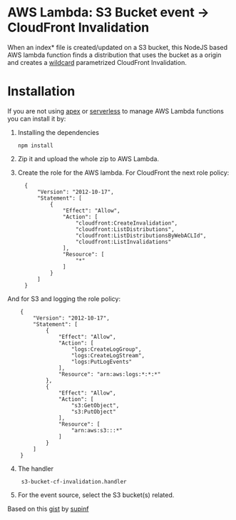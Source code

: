 # AWS Lambda: S3 Bucket event -> CloudFront Invalidation 

When an index* file is created/updated on a S3 bucket, this NodeJS based AWS lambda function finds a distribution that uses the bucket as a origin and creates a [wildcard](https://aws.amazon.com/about-aws/whats-new/2015/05/amazon-cloudfront-makes-it-easier-to-invalidate-multiple-objects/) parametrized CloudFront Invalidation.

Installation
=======================

If you are not using [apex](http://apex.run/) or [serverless](http://www.serverless.com/) to manage AWS Lambda functions you can install it by:

1. Installing the dependencies

       npm install
       
2. Zip it and upload the whole zip to AWS Lambda.


3. Create the role for the AWS lambda. For CloudFront the next role policy:
 
         {
             "Version": "2012-10-17",
             "Statement": [
                 {
                     "Effect": "Allow",
                     "Action": [
                         "cloudfront:CreateInvalidation",
                         "cloudfront:ListDistributions",
                         "cloudfront:ListDistributionsByWebACLId",
                         "cloudfront:ListInvalidations"
                     ],
                     "Resource": [
                         "*"
                     ]
                 }
             ]
         }
 
 And for S3 and logging the role policy:
 
        {
            "Version": "2012-10-17",
            "Statement": [
                {
                    "Effect": "Allow",
                    "Action": [
                        "logs:CreateLogGroup",
                        "logs:CreateLogStream",
                        "logs:PutLogEvents"
                    ],
                    "Resource": "arn:aws:logs:*:*:*"
                },
                {
                    "Effect": "Allow",
                    "Action": [
                        "s3:GetObject",
                        "s3:PutObject"
                    ],
                    "Resource": [
                        "arn:aws:s3:::*"
                    ]
                }
            ]
        }


4. The handler

        s3-bucket-cf-invalidation.handler


5. For the event source, select the S3 bucket(s) related.
 

Based on this [gist](https://gist.github.com/supinf/e66fd36f9228a8701706
) by [supinf](https://github.com/supinf)